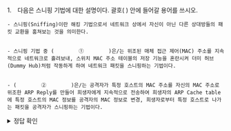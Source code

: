 1. 다음은 스니핑 기법에 대한 설명이다. 괄호(            ) 안에 들어갈 용어를 쓰시오.

```
- 스니핑(Sniffing)이란 해킹 기법으로서 네트워크 상에서 자신이 아닌 다른 상대방들의 패킷 교환을 훔쳐보는 것을 의미한다.


- 스니핑 기법 중 (        ①        )은/는 위조된 매체 접근 제어(MAC) 주소를 지속적으로 네트워크로 흘려보내, 스위치 MAC 주소 테이블의 저장 기능을 혼란시켜 더미 허브(Dummy Hub)처럼 작동하게 하여 네트워크 패킷을 스니핑하는 기법이다.


- (        ②        )은/는 공격자가 특정 호스트의 MAC 주소를 자신의 MAC 주소로 위조한 ARP Reply를 만들어 희생자에게 지속적으로 전송하여 희생자의 ARP Cache table에 특정 호스트의 MAC 정보를 공격자의 MAC 정보로 변경, 희생자로부터 특정 호스트로 나가는 패킷을 공격자가 스니핑하는 기법이다.
```

<details>
<summary>정답 확인</summary>
<div markdown="1">
<br></br>

① 스위치 재밍(Switch Jamming)   
② ARP 스푸핑(ARP Spoofing)

</div>
</details>
